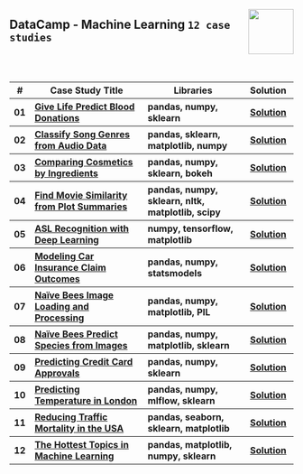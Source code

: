 <a href="/datacamp/Machine-Learning/README.md"><img align="right" width="80" src="/logos/datacamp.png"></img></a>

## DataCamp - Machine Learning `12 case studies`

<br><br>

<table>
    <head>
        <tr>
<th align="center">#</th>
<th align="center" width="600px">Case Study Title</th>
<th align="center" width="480px">Libraries</th>
<th align="center" width="120px">Solution</th>
        </tr>
    </head>
    <tbody>
        <tr>
<th align="center">01</th>
<th align="left"><a href="https://app.datacamp.com/learn/projects/646">Give Life Predict Blood Donations</a></th>
<th align="left">pandas, numpy, sklearn</th>
<th align="center"><a href="https://github.com/cs-MohamedAyman/Data-Science-Case-Studies/tree/master/datacamp/Artificial-Intelligence-and-Machine-Learning/Give-Life-Predict-Blood-Donations">Solution</a></th>
        </tr>
        <tr>
<th align="center">02</th>
<th align="left"><a href="https://app.datacamp.com/learn/projects/449">Classify Song Genres from Audio Data</a></th>
<th align="left">pandas, sklearn, matplotlib, numpy</th>
<th align="center"><a href="https://github.com/cs-MohamedAyman/Data-Science-Case-Studies/tree/master/datacamp/Artificial-Intelligence-and-Machine-Learning/Classify-Song-Genres-from-Audio-Data">Solution</a></th>
        </tr>
        <tr>
<th align="center">03</th>
<th align="left"><a href="https://app.datacamp.com/learn/projects/695">Comparing Cosmetics by Ingredients</a></th>
<th align="left">pandas, numpy, sklearn, bokeh</th>
<th align="center"><a href="https://github.com/cs-MohamedAyman/Data-Science-Case-Studies/tree/master/datacamp/Artificial-Intelligence-and-Machine-Learning/Comparing-Cosmetics-by-Ingredients">Solution</a></th>
        </tr>
        <tr>
<th align="center">04</th>
<th align="left"><a href="https://app.datacamp.com/learn/projects/648">Find Movie Similarity from Plot Summaries</a></th>
<th align="left">pandas, numpy, sklearn, nltk, matplotlib, scipy</th>
<th align="center"><a href="https://github.com/cs-MohamedAyman/Data-Science-Case-Studies/tree/master/datacamp/Artificial-Intelligence-and-Machine-Learning/Find-Movie-Similarity-from-Plot-Summaries">Solution</a></th>
        </tr>
        <tr>
<th align="center">05</th>
<th align="left"><a href="https://app.datacamp.com/learn/projects/509">ASL Recognition with Deep Learning</a></th>
<th align="left">numpy, tensorflow, matplotlib</th>
<th align="center"><a href="https://github.com/cs-MohamedAyman/Data-Science-Case-Studies/tree/master/datacamp/Artificial-Intelligence-and-Machine-Learning/ASL-Recognition-with-Deep-Learning">Solution</a></th>
        </tr>
        <tr>
<th align="center">06</th>
<th align="left"><a href="https://app.datacamp.com/learn/projects/modeling_car_insurance_claim_outcomes">Modeling Car Insurance Claim Outcomes</a></th>
<th align="left">pandas, numpy, statsmodels</th>
<th align="center"><a href="https://github.com/cs-MohamedAyman/Data-Science-Case-Studies/tree/master/datacamp/Artificial-Intelligence-and-Machine-Learning/Modeling-Car-Insurance-Claim-Outcomes">Solution</a></th>
        </tr>
        <tr>
<th align="center">07</th>
<th align="left"><a href="https://app.datacamp.com/learn/projects/374">Naïve Bees Image Loading and Processing</a></th>
<th align="left">pandas, numpy, matplotlib, PIL</th>
<th align="center"><a href="https://github.com/cs-MohamedAyman/Data-Science-Case-Studies/tree/master/datacamp/Artificial-Intelligence-and-Machine-Learning/Na%C3%AFve-Bees-Image-Loading-and-Processing">Solution</a></th>
        </tr>
        <tr>
<th align="center">08</th>
<th align="left"><a href="https://app.datacamp.com/learn/projects/412">Naïve Bees Predict Species from Images</a></th>
<th align="left">pandas, numpy, matplotlib, sklearn</th>
<th align="center"><a href="https://github.com/cs-MohamedAyman/Data-Science-Case-Studies/tree/master/datacamp/Artificial-Intelligence-and-Machine-Learning/Na%C3%AFve-Bees-Predict-Species-from-Images">Solution</a></th>
        </tr>
        <tr>
<th align="center">09</th>
<th align="left"><a href="https://app.datacamp.com/learn/projects/558">Predicting Credit Card Approvals</a></th>
<th align="left">pandas, numpy, sklearn</th>
<th align="center"><a href="https://github.com/cs-MohamedAyman/Data-Science-Case-Studies/tree/master/datacamp/Artificial-Intelligence-and-Machine-Learning/Predicting-Credit-Card-Approvals">Solution</a></th>
        </tr>
        <tr>
<th align="center">10</th>
<th align="left"><a href="https://app.datacamp.com/learn/projects/predicting_temperature_in_london">Predicting Temperature in London</a></th>
<th align="left">pandas, numpy, mlflow, sklearn</th>
<th align="center"><a href="https://github.com/cs-MohamedAyman/Data-Science-Case-Studies/tree/master/datacamp/Artificial-Intelligence-and-Machine-Learning/Predicting-Temperature-in-London">Solution</a></th>
        </tr>
        <tr>
<th align="center">11</th>
<th align="left"><a href="https://app.datacamp.com/learn/projects/traffic-mortality">Reducing Traffic Mortality in the USA</a></th>
<th align="left">pandas, seaborn, sklearn, matplotlib</th>
<th align="center"><a href="https://github.com/cs-MohamedAyman/Data-Science-Case-Studies/tree/master/datacamp/Artificial-Intelligence-and-Machine-Learning/Reducing-Traffic-Mortality-in-the-USA">Solution</a></th>
        </tr>
        <tr>
<th align="center">12</th>
<th align="left"><a href="https://app.datacamp.com/learn/projects/158">The Hottest Topics in Machine Learning</a></th>
<th align="left">pandas, matplotlib, numpy, sklearn</th>
<th align="center"><a href="https://github.com/cs-MohamedAyman/Data-Science-Case-Studies/tree/master/datacamp/Artificial-Intelligence-and-Machine-Learning/The-Hottest-Topics-in-Machine-Learning">Solution</a></th>
        </tr>
    </body>
</table>
